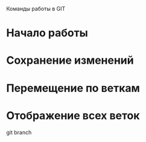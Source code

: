 Команды работы в GIT

# Начало работы

# Сохранение изменений

# Перемещение по веткам

# Отображение всех веток

git branch



